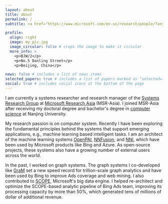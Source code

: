 ```yaml
---
layout: about
title: about
permalink: /
subtitle: <a href="https://www.microsoft.com/en-us/research/people/fanyang/">My MSR Home</a>. Personal Contact. yang DOT fan AT 163 DOT com

profile:
  align: right
  image: my_pic.jpg
  image_circular: false # crops the image to make it circular
  more_info: >
    <p>BJW/2</p>
    <p>No.5 Danling Street</p>
    <p>Beijing, China</p>

news: false # includes a list of news items
selected_papers: true # includes a list of papers marked as "selected={true}"
social: true # includes social icons at the bottom of the page
---
```


I am currently a systems researcher and research manager of the [Systems Research Group](https://www.microsoft.com/en-us/research/group/systems-research-group-asia/) at [Microsoft Research Asia](https://www.microsoft.com/en-us/research/lab/microsoft-research-asia/) (MSR-Asia). I joined MSR-Asia after receiving my doctoral degree and bachelor's degree in [computer science](http://cs.nju.edu.cn/) at Nanjing University.

My research passion is on computer system. Recently I have been exploring the fundamental principles behind the systems that support emerging applications, e.g., machine learning based intelligent tasks. I am an architect of the machine learning systems [OpenPAI](https://github.com/microsoft/pai), [NNFusion](https://github.com/microsoft/nnfusion), and [NNI](https://github.com/microsoft/nni), which have been used by Microsoft products like Bing and Azure. As open-source projects, these systems also have a growing number of external users across the world.
 
In the past, I worked on graph systems. The graph systems I co-developed like [GraM](https://dl.acm.org/doi/10.1145/2806777.2806849) set a new speed record for trillion-scale graph analytics and have been used by Bing to improve Ads coverage and web mining. I also contributed to [SCOPE](https://dl.acm.org/doi/10.1007/s00778-012-0280-z), Microsoft's big data engine. I helped re-architect and optimize the SCOPE-based analytic pipeline of Bing Ads team, improving its processing capacity by more than 50%, which generated tens of millions of dollar of additional revenue.
